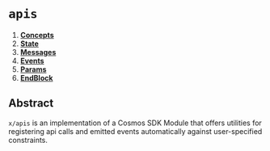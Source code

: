 <!--
order: 0
title: "Apis Overview"
parent:
  title: "apis"
-->

# `apis`

<!-- TOC -->

1. **[Concepts](01_concepts.md)**
2. **[State](02_state.md)**
3. **[Messages](03_messages.md)**
4. **[Events](04_events.md)**
5. **[Params](05_params.md)**
6. **[EndBlock](06_end_block.md)**

## Abstract

`x/apis` is an implementation of a Cosmos SDK Module that offers utilities for registering api calls and emitted events automatically against user-specified constraints.
